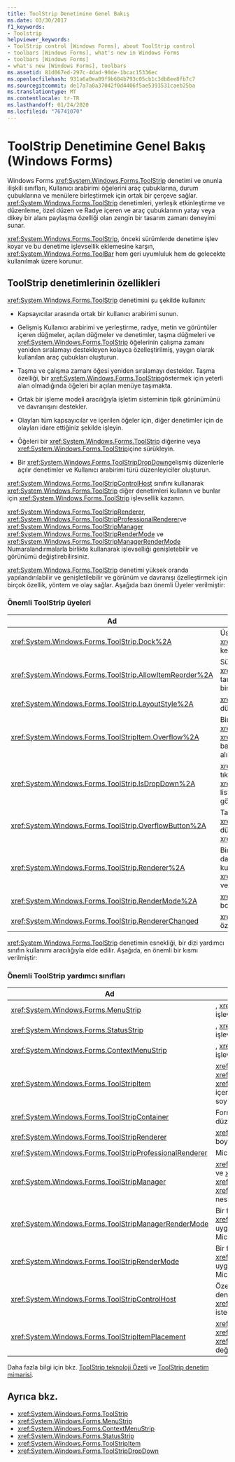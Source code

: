```yaml
---
title: ToolStrip Denetimine Genel Bakış
ms.date: 03/30/2017
f1_keywords:
- Toolstrip
helpviewer_keywords:
- ToolStrip control [Windows Forms], about ToolStrip control
- toolbars [Windows Forms], what's new in Windows Forms
- toolbars [Windows Forms]
- what's new [Windows Forms], toolbars
ms.assetid: 81d067ed-297c-4dad-90de-1bcac15336ec
ms.openlocfilehash: 931a6a0ea09f9b684b793c05cb1c3db8ee8fb7c7
ms.sourcegitcommit: de17a7a0a37042f0d4406f5ae5393531caeb25ba
ms.translationtype: MT
ms.contentlocale: tr-TR
ms.lasthandoff: 01/24/2020
ms.locfileid: "76741070"
---
```

# <a name="toolstrip-control-overview-windows-forms"></a>ToolStrip Denetimine Genel Bakış (Windows Forms)
Windows Forms <xref:System.Windows.Forms.ToolStrip> denetimi ve onunla ilişkili sınıfları, Kullanıcı arabirimi öğelerini araç çubuklarına, durum çubuklarına ve menülere birleştirmek için ortak bir çerçeve sağlar. <xref:System.Windows.Forms.ToolStrip> denetimleri, yerleşik etkinleştirme ve düzenleme, özel düzen ve Radye içeren ve araç çubuklarının yatay veya dikey bir alanı paylaşma özelliği olan zengin bir tasarım zamanı deneyimi sunar.  
  
 <xref:System.Windows.Forms.ToolStrip>, önceki sürümlerde denetime işlev koyar ve bu denetime işlevsellik eklemesine karşın, <xref:System.Windows.Forms.ToolBar> hem geri uyumluluk hem de gelecekte kullanılmak üzere korunur.  
  
## <a name="features-of-the-toolstrip-controls"></a>ToolStrip denetimlerinin özellikleri  
 <xref:System.Windows.Forms.ToolStrip> denetimini şu şekilde kullanın:  
  
- Kapsayıcılar arasında ortak bir kullanıcı arabirimi sunun.  
  
- Gelişmiş Kullanıcı arabirimi ve yerleştirme, radye, metin ve görüntüler içeren düğmeler, açılan düğmeler ve denetimler, taşma düğmeleri ve <xref:System.Windows.Forms.ToolStrip> öğelerinin çalışma zamanı yeniden sıralamayı destekleyen kolayca özelleştirilmiş, yaygın olarak kullanılan araç çubukları oluşturun.  
  
- Taşma ve çalışma zamanı öğesi yeniden sıralamayı destekler. Taşma özelliği, bir <xref:System.Windows.Forms.ToolStrip>göstermek için yeterli alan olmadığında öğeleri bir açılan menüye taşımakta.  
  
- Ortak bir işleme modeli aracılığıyla işletim sisteminin tipik görünümünü ve davranışını destekler.  
  
- Olayları tüm kapsayıcılar ve içerilen öğeler için, diğer denetimler için de olayları idare ettiğiniz şekilde işleyin.  
  
- Öğeleri bir <xref:System.Windows.Forms.ToolStrip> diğerine veya <xref:System.Windows.Forms.ToolStrip>içine sürükleyin.  
  
- Bir <xref:System.Windows.Forms.ToolStripDropDown>gelişmiş düzenlerle açılır denetimler ve Kullanıcı arabirimi türü düzenleyiciler oluşturun.  
  
 <xref:System.Windows.Forms.ToolStripControlHost> sınıfını kullanarak <xref:System.Windows.Forms.ToolStrip> diğer denetimleri kullanın ve bunlar için <xref:System.Windows.Forms.ToolStrip> işlevsellik kazanın.  
  
 <xref:System.Windows.Forms.ToolStripRenderer>, <xref:System.Windows.Forms.ToolStripProfessionalRenderer>ve <xref:System.Windows.Forms.ToolStripManager> <xref:System.Windows.Forms.ToolStripRenderMode> ve <xref:System.Windows.Forms.ToolStripManagerRenderMode> Numaralandırmalarla birlikte kullanarak işlevselliği genişletebilir ve görünümü değiştirebilirsiniz.  
  
 <xref:System.Windows.Forms.ToolStrip> denetimi yüksek oranda yapılandırılabilir ve genişletilebilir ve görünüm ve davranışı özelleştirmek için birçok özellik, yöntem ve olay sağlar. Aşağıda bazı önemli Üyeler verilmiştir:  
  
### <a name="important-toolstrip-members"></a>Önemli ToolStrip üyeleri  
  
|Ad|Açıklama|  
|----------|-----------------|  
|<xref:System.Windows.Forms.ToolStrip.Dock%2A>|Üst kapsayıcının bir <xref:System.Windows.Forms.ToolStrip> hangi kenarından yerleştirildiğini alır veya ayarlar.|  
|<xref:System.Windows.Forms.ToolStrip.AllowItemReorder%2A>|Sürükle ve bırak ile öğe yeniden sıralamayı <xref:System.Windows.Forms.ToolStrip> sınıfı tarafından özel olarak işlenip işlenmediğini gösteren bir değer alır veya ayarlar.|  
|<xref:System.Windows.Forms.ToolStrip.LayoutStyle%2A>|<xref:System.Windows.Forms.ToolStrip> öğelerini nasıl düzenledini gösteren bir değer alır veya ayarlar.|  
|<xref:System.Windows.Forms.ToolStripItem.Overflow%2A>|Bir <xref:System.Windows.Forms.ToolStripItem> <xref:System.Windows.Forms.ToolStrip> veya <xref:System.Windows.Forms.ToolStripOverflowButton> bağlı olduğunu veya iki arasında kayıp kaymayacağını alır veya ayarlar.|  
|<xref:System.Windows.Forms.ToolStrip.IsDropDown%2A>|<xref:System.Windows.Forms.ToolStripItem> tıklandığında bir <xref:System.Windows.Forms.ToolStripItem> açılan listede diğer öğeleri görüntüleyip görüntülemediğini gösteren bir değer alır.|  
|<xref:System.Windows.Forms.ToolStrip.OverflowButton%2A>|Taşma özellikli bir <xref:System.Windows.Forms.ToolStrip> için taşma düğmesi olan <xref:System.Windows.Forms.ToolStripItem> alır.|  
|<xref:System.Windows.Forms.ToolStrip.Renderer%2A>|Bir <xref:System.Windows.Forms.ToolStrip>görünüm ve davranışını (görünüm ve kullanım) özelleştirmek için kullanılan bir <xref:System.Windows.Forms.ToolStripRenderer> alır veya ayarlar.|  
|<xref:System.Windows.Forms.ToolStrip.RenderMode%2A>|<xref:System.Windows.Forms.ToolStrip>uygulanacak boyama stillerini alır veya ayarlar.|  
|<xref:System.Windows.Forms.ToolStrip.RendererChanged>|<xref:System.Windows.Forms.ToolStrip.Renderer%2A> özelliği değiştiğinde tetiklenir.|  
  
 <xref:System.Windows.Forms.ToolStrip> denetimin esnekliği, bir dizi yardımcı sınıfın kullanımı aracılığıyla elde edilir. Aşağıda, en önemli bir kısmı verilmiştir:  
  
### <a name="important-toolstrip-companion-classes"></a>Önemli ToolStrip yardımcı sınıfları  
  
|Ad|Açıklama|  
|----------|-----------------|  
|<xref:System.Windows.Forms.MenuStrip>|, <xref:System.Windows.Forms.MainMenu> sınıfına işlevselliği ekler ve değiştirir.|  
|<xref:System.Windows.Forms.StatusStrip>|, <xref:System.Windows.Forms.StatusBar> sınıfına işlevselliği ekler ve değiştirir.|  
|<xref:System.Windows.Forms.ContextMenuStrip>|, <xref:System.Windows.Forms.ContextMenu> sınıfına işlevselliği ekler ve değiştirir.|  
|<xref:System.Windows.Forms.ToolStripItem>|<xref:System.Windows.Forms.ToolStrip>, <xref:System.Windows.Forms.ToolStripControlHost>veya <xref:System.Windows.Forms.ToolStripDropDown> içerebilen tüm öğelerin olaylarını ve yerleşimini yöneten soyut temel sınıf.|  
|<xref:System.Windows.Forms.ToolStripContainer>|Formun her tarafında, denetimlerin çeşitli yollarla düzenlenebileceği panel içeren bir kapsayıcı sağlar.|  
|<xref:System.Windows.Forms.ToolStripRenderer>|<xref:System.Windows.Forms.ToolStrip> nesnelerinin boyama işlevini işler.|  
|<xref:System.Windows.Forms.ToolStripProfessionalRenderer>|Microsoft Office stili görünüm sağlar.|  
|<xref:System.Windows.Forms.ToolStripManager>|<xref:System.Windows.Forms.ToolStrip> işleme ve Radye ve <xref:System.Windows.Forms.MenuStrip>, <xref:System.Windows.Forms.ToolStripDropDownMenu>ve <xref:System.Windows.Forms.ToolStripMenuItem> nesnelerinin birleştirilmesini denetler.|  
|<xref:System.Windows.Forms.ToolStripManagerRenderMode>|Bir formda bulunan birden çok <xref:System.Windows.Forms.ToolStrip> nesnesine uygulanan boyama stilini (özel, Windows XP veya Microsoft Office Professional) belirtir.|  
|<xref:System.Windows.Forms.ToolStripRenderMode>|Bir formda bulunan bir <xref:System.Windows.Forms.ToolStrip> nesnesine uygulanan boyama stilini (özel, Windows XP veya Microsoft Office Professional) belirtir.|  
|<xref:System.Windows.Forms.ToolStripControlHost>|Özellikle <xref:System.Windows.Forms.ToolStrip> denetimleri olan, ancak <xref:System.Windows.Forms.ToolStrip> işlevlerini istediğiniz diğer denetimleri barındırır.|  
|<xref:System.Windows.Forms.ToolStripItemPlacement>|<xref:System.Windows.Forms.ToolStripItem> ana <xref:System.Windows.Forms.ToolStrip>, taşma <xref:System.Windows.Forms.ToolStrip>mi yoksa yoksa değil mi yerleştirileceğini belirtir.|  
  
 Daha fazla bilgi için bkz. [ToolStrip teknoloji Özeti](toolstrip-technology-summary.md) ve [ToolStrip denetim mimarisi](toolstrip-control-architecture.md).  
  
## <a name="see-also"></a>Ayrıca bkz.

- <xref:System.Windows.Forms.ToolStrip>
- <xref:System.Windows.Forms.MenuStrip>
- <xref:System.Windows.Forms.ContextMenuStrip>
- <xref:System.Windows.Forms.StatusStrip>
- <xref:System.Windows.Forms.ToolStripItem>
- <xref:System.Windows.Forms.ToolStripDropDown>
